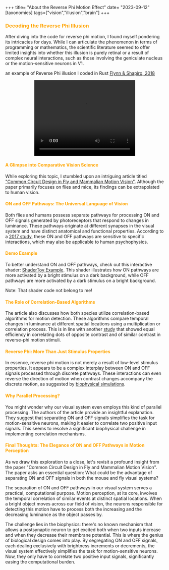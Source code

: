 +++
title= "About the Reverse Phi Motion Effect"
date= "2023-09-12"
[taxonomies]
tags=["vision","illusion","brain"]
+++


### <span style="color:orange;"> Decoding the Reverse Phi Illusion </span>

After diving into the code for reverse phi motion, I found myself pondering its intricacies for days. While I can articulate the phenomenon in terms of programming or mathematics, the scientific literature seemed to offer limited insights into whether this illusion is purely retinal or a result of complex neural interactions, such as those involving the geniculate nucleus or the motion-sensitive neurons in V1.

an example of Reverse Phi illusion I coded in Rust [Flynn & Shapiro, 2018 ](https://journals.sagepub.com/doi/full/10.1177/2041669518815708)

<div style="text-align: center;">
  <video width="320" height="240" controls>
    <source src="https://user-images.githubusercontent.com/54986652/248949171-4d361b74-e377-4409-9286-525614ff92bf.mp4" type="video/mp4">
    Your browser does not support the video tag.
  </video>
</div>


#### <span style="color:orange;"> A Glimpse into Comparative Vision Science </span>

While exploring this topic, I stumbled upon an intriguing article titled ["Common Circuit Design in Fly and Mammalian Motion Vision"](https://www.nature.com/articles/nn.4050). Although the paper primarily focuses on flies and mice, its findings can be extrapolated to human vision.

#### <span style="color:orange;"> ON and OFF Pathways: The Universal Language of Vision </span>

Both flies and humans possess separate pathways for processing ON and OFF signals generated by photoreceptors that respond to changes in luminance. These pathways originate at different synapses in the visual system and have distinct anatomical and functional properties. According to a [2017 study](https://pubmed.ncbi.nlm.nih.gov/29261684), these ON and OFF pathways are sensitive to specific interactions, which may also be applicable to human psychophysics.

#### <span style="color:orange;"> Demo Example </span>

To better understand ON and OFF pathways, check out this interactive shader: [ShaderToy Example](https://www.shadertoy.com/view/XtdyWj). This shader illustrates how ON pathways are more activated by a bright stimulus on a dark background, while OFF pathways are more activated by a dark stimulus on a bright background.

Note: That shader code not belong to me!

#### <span style="color:orange;"> The Role of Correlation-Based Algorithms </span>

The article also discusses how both species utilize correlation-based algorithms for motion detection. These algorithms compare temporal changes in luminance at different spatial locations using a multiplication or correlation process. This is in line with another [study](https://pubmed.ncbi.nlm.nih.gov/18848956) that showed equal efficiency in correlating dots of opposite contrast and of similar contrast in reverse-phi motion stimuli.

#### <span style="color:orange;"> Reverse Phi: More Than Just Stimulus Properties </span>

In essence, reverse phi motion is not merely a result of low-level stimulus properties. It appears to be a complex interplay between ON and OFF signals processed through discrete pathways. These interactions can even reverse the direction of motion when contrast changes accompany the discrete motion, as suggested by [biophysical simulations](https://dblp.org/rec/journals/neco/MoK03).

#### <span style="color:orange;"> Why Parallel Processing? </span>

You might wonder why our visual system even employs this kind of parallel processing. The authors of the article provide an insightful explanation. They suggest that separating ON and OFF signals simplifies the task for motion-sensitive neurons, making it easier to correlate two positive input signals. This seems to resolve a significant biophysical challenge in implementing correlation mechanisms.

#### <span style="color:orange;"> Final Thoughts: The Elegance of ON and OFF Pathways in Motion Perception </span>

As we draw this exploration to a close, let's revisit a profound insight from the paper "Common Circuit Design in Fly and Mammalian Motion Vision". The paper asks an essential question: What could be the advantage of separating ON and OFF signals in both the mouse and fly visual systems?

The separation of ON and OFF pathways in our visual system serves a practical, computational purpose. Motion perception, at its core, involves the temporal correlation of similar events at distinct spatial locations. When a bright object moves across our field of vision, the neurons responsible for detecting this motion have to process both the increasing and the decreasing luminance as the object passes by.

The challenge lies in the biophysics: there's no known mechanism that allows a postsynaptic neuron to get excited both when two inputs increase and when they decrease their membrane potential. This is where the genius of biological design comes into play. By segregating ON and OFF signals, each dealing exclusively with brightness increments or decrements, the visual system effectively simplifies the task for motion-sensitive neurons. Now, they only have to correlate two positive input signals, significantly easing the computational burden.